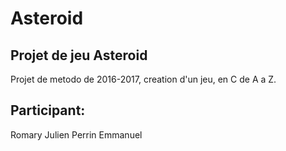 # Asteroid

## Projet de jeu Asteroid
  Projet de metodo de 2016-2017, creation d'un jeu, en C de A a Z.
## Participant:
  Romary Julien
  Perrin Emmanuel
